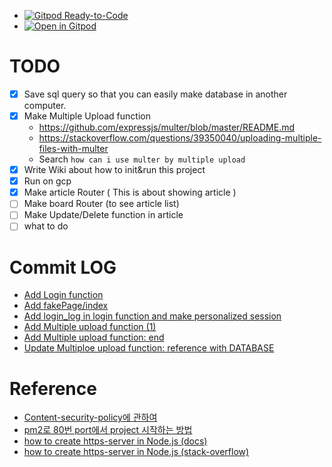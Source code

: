 * [![Gitpod Ready-to-Code](https://img.shields.io/badge/Gitpod-ready--to--code-blue?logo=gitpod)](https://gitpod.io/#https://github.com/<your-org>/<your-project>)
* [![Open in Gitpod](https://gitpod.io/button/open-in-gitpod.svg)](https://gitpod.io/#https://github.com/Aaaaiiiiiee/familly_blog_practice)

# TODO
- [x] Save sql query so that you can easily make database in another computer.
- [x] Make Multiple Upload function
    * https://github.com/expressjs/multer/blob/master/README.md
    * https://stackoverflow.com/questions/39350040/uploading-multiple-files-with-multer
    * Search `how can i use multer by multiple upload`
- [x] Write Wiki about how to init&run this project
- [x] Run on gcp
- [x] Make article Router ( This is about showing article )
- [ ] Make board Router (to see article list)
- [ ] Make Update/Delete function in article
- [ ] what to do

# Commit LOG
* [Add Login function](https://github.com/Aaaaiiiiiee/family_blog_practice/commit/85781019622bdefd4c0ad1e584f2f984ebc3ab0e)
* [Add fakePage/index](https://github.com/Aaaaiiiiiee/family_blog_practice/commit/e1db4f6fb1f6554a42af01ce340b66b518748334)
* [Add login_log in login function and make personalized session](https://github.com/Aaaaiiiiiee/family_blog_practice/commit/3bfd6f1ff6d7957940b89c6713d1a14a47d8c903)
* [Add Multiple upload function (1)](https://github.com/Aaaaiiiiiee/family_blog_practice/commit/2a95a1c6b77065d6e7760a295bf00223ee76138d)
* [Add Multiple upload function: end](https://github.com/Aaaaiiiiiee/family_blog_practice/commit/72a9f0c994dc54b6636d4ff3c73b897a596ebc62)
* [Update Multiploe upload function: reference with DATABASE](https://github.com/Aaaaiiiiiee/family_blog_practice/commit/d71aebe350ff18c45ab76b4af8a0b07504b4a044)

# Reference
* [Content-security-policy에 관하여](https://developers.google.com/web/fundamentals/security/csp?hl=ko)
* [pm2로 80번 port에서 project 시작하는 방법](https://www.digitalocean.com/community/tutorials/how-to-use-pm2-to-setup-a-node-js-production-environment-on-an-ubuntu-vps#give-safe-user-permission-to-use-port-80)
* [how to create https-server in Node.js (docs)](https://nodejs.org/en/knowledge/HTTP/servers/how-to-create-a-HTTPS-server/)
* [how to create https-server in Node.js (stack-overflow)](https://stackoverflow.com/questions/11744975/enabling-https-on-express-js)
